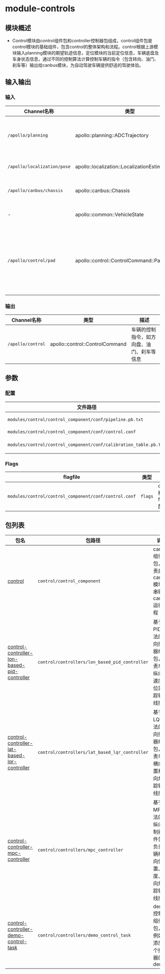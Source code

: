 # module-controls

## 模块概述

- Control模块由control组件包和controller控制器包组成，control组件包是control模块的基础组件，包含control的整体架构和流程。control根据上游模块输入planning模块的期望轨迹信息，定位模块的当前定位信息，车辆底盘及车身状态信息，通过不同的控制算法计算控制车辆的指令（包含转向、油门、刹车等）输出给canbus模块，为自动驾驶车辆提供舒适的驾驶体验。

## 输入输出

### 输入

| Channel名称                 | 类型                                        | 描述                                 |
| --------------------------- | ------------------------------------------- | ------------------------------------ |
| `/apollo/planning`          | apollo::planning::ADCTrajectory             | 车辆规划轨迹线信息                   |
| `/apollo/localization/pose` | apollo::localization::LocalizationEstimate  | 车辆定位信息                         |
| `/apollo/canbus/chassis`    | apollo::canbus::Chassis                     | 车辆底盘信息                         |
| -                           | apollo::common::VehicleState                | 车身姿态信息                         |
| `/apollo/control/pad`       | apollo::control::ControlCommand::PadMessage | 自动驾驶使能（请求进入自动驾驶）指令 |

### 输出

| Channel名称       | 类型                            | 描述                                       |
| ----------------- | ------------------------------- | ------------------------------------------ |
| `/apollo/control` | apollo::control::ControlCommand | 车辆的控制指令，如方向盘、油门、刹车等信息 |

## 参数

### 配置

| 文件路径                                                          | 类型/结构                          | 说明                       |
| ----------------------------------------------------------------- | ---------------------------------- | -------------------------- |
| `modules/control/control_component/conf/pipeline.pb.txt`          | apollo::control::ControlPipeline   | ControlComponent的配置文件 |
| `modules/control/control_component/conf/control.conf`             | `command line flags`               | 命令行参数配置             |
| `modules/control/control_component/conf/calibration_table.pb.txt` | apollo::control::calibration_table | 车辆纵向标定表配置         |

### Flags

| flagfile                                              | 类型    | 描述                 |
| ----------------------------------------------------- | ------- | -------------------- |
| `modules/control/control_component/conf/control.conf` | `flags` | control模块flags配置 |

## 包列表

| 包名                                                                                                             | 包路径                                         | 说明                                                                            |
| ---------------------------------------------------------------------------------------------------------------- | ---------------------------------------------- | ------------------------------------------------------------------------------- |
| [control](modules/control/control_component/README_cn.md)                                                        | `control/control_component`                    | canbus组件包，负责启动canbus模块，串联canbus运行流程                            |
| [control-controller-lon-based-pid-controller](modules/control/controllers/lon_based_pid_controller/README_cn.md) | `control/controllers/lon_based_pid_controller` | 基于PID算法的纵向控制器组件包，负责车辆纵向的速度和位置跟踪轨迹线控制           |
| [control-controller-lat-based-lqr-controller](modules/control/controllers/lat_based_lqr_controller/README_cn.md) | `control/controllers/lat_based_lqr_controller` | 基于LQR算法的横向控制器组件包，负责车辆横向位置和航向角跟踪轨迹线控制           |
| [control-controller-mpc-controller](modules/control/controllers/mpc_controller/README_cn.md)                     | `control/controllers/mpc_controller`           | 基于MPC算法的横纵向控制器组件包，负责车辆横纵向位置、速度、航向角跟踪轨迹线控制 |
| [control-controller-demo-control-task](modules/control/controllers/demo_control_task/README_cn.md)               | `control/controllers/demo_control_task`        | demo控制器组件包，示例如何添加一个控制器的demo                                  |
